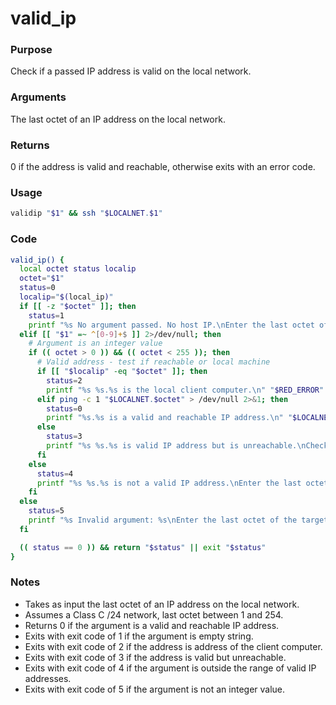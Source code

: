 # valid_ip
### Purpose
Check if a passed IP address is valid on the local network.
### Arguments
The last octet of an IP address on the local network.
### Returns
0 if the address is valid and reachable, otherwise exits with an error code.
### Usage
```bash
validip "$1" && ssh "$LOCALNET.$1"
```
### Code
```bash
valid_ip() {
  local octet status localip
  octet="$1"
  status=0
  localip="$(local_ip)"
  if [[ -z "$octet" ]]; then
    status=1
    printf "%s No argument passed. No host IP.\nEnter the last octet of the target IP address (1 - 254).\n" "$RED_ERROR" >&2
  elif [[ "$1" =~ ^[0-9]+$ ]] 2>/dev/null; then
    # Argument is an integer value
    if (( octet > 0 )) && (( octet < 255 )); then
      # Valid address - test if reachable or local machine
      if [[ "$localip" -eq "$octet" ]]; then
        status=2
        printf "%s %s.%s is the local client computer.\n" "$RED_ERROR" "$LOCALNET" "$octet" >&2
      elif ping -c 1 "$LOCALNET.$octet" > /dev/null 2>&1; then
        status=0
        printf "%s.%s is a valid and reachable IP address.\n" "$LOCALNET" "$octet"
      else
        status=3
        printf "%s %s.%s is valid IP address but is unreachable.\nCheck to see if it is on the network.\n" "$RED_ERROR" "$LOCALNET" "$octet" >&2
      fi
    else
      status=4
      printf "%s %s.%s is not a valid IP address.\nEnter the last octet of the target IP address (1 - 254).\n" "$RED_ERROR" "$LOCALNET" "$octet" >&2
    fi
  else
    status=5
    printf "%s Invalid argument: %s\nEnter the last octet of the target IP address (1 - 254).\n" "$RED_ERROR" "$octet" >&2
  fi

  (( status == 0 )) && return "$status" || exit "$status"
}
```
### Notes
- Takes as input the last octet of an IP address on the local network.
- Assumes a Class C /24 network, last octet between 1 and 254.
- Returns 0 if the argument is a valid and reachable IP address.
- Exits with exit code of 1 if the argument is empty string.
- Exits with exit code of 2 if the address is address of the client computer.
- Exits with exit code of 3 if the address is valid but unreachable.
- Exits with exit code of 4 if the argument is outside the range of valid IP addresses.
- Exits with exit code of 5 if the argument is not an integer value.

